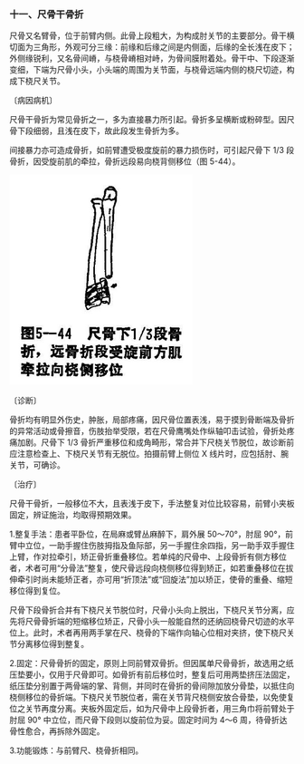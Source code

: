 ### 十一、尺骨干骨折

尺骨又名臂骨，位于前臂内侧。此骨上段粗大，为构成肘关节的主要部分。骨干横切面为三角形，外观可分三缘：前缘和后缘之间是内侧面，后缘的全长浅在皮下；外侧缘锐利，又名骨间嵴，与桡骨嵴相对峙，为骨间膜附着处。骨干中、下段逐渐变细，下端为尺骨小头，小头端的周围为关节面，与桡骨远端内侧的桡尺切迹，构成下桡尺关节。

〔病因病机〕

尺骨干骨折为常见骨折之一，多为直接暴力所引起。骨折多呈横断或粉碎型。因尺骨下段细弱，且浅在皮下，故此段发生骨折为多。

间接暴力亦可造成骨折，如前臂遭受极度旋前的暴力损伤时，可引起尺骨下 1/3 段骨折，因受旋前肌的牵拉，骨折远段易向桡背侧移位（图 5-44）。

<img src="./img/5-44.jpg" style="zoom:70%;" />

〔诊断〕

骨折均有明显外伤史，肿胀，局部疼痛，因尺骨位置表浅，易于摸到骨断端及骨折的异常活动或骨擦音，伤肢抬举受限，若在尺骨鹰嘴处作纵轴叩击试验，骨折处疼痛加剧。尺骨下 1/3 骨折严重移位和成角畸形，常合并下尺桡关节脱位，故诊断前应注意检查上、下桡尺关节有无脱位。拍摄前臂上侧位 X 线片时，应包括肘、腕关节，可确诊。

〔治疗〕

尺骨干骨折，一般移位不大，且表浅于皮下，手法整复对位比较容易，前臂小夹板固定，辨证施治，均取得预期效果。

1.整复手法：患者平卧位，在局麻或臂丛麻醉下，肩外展 50〜70°，肘屈 90°，前臂中立位，一助手握住伤肢拇指及鱼际部，另一手握住余四指，另一助手双手握住上臂，作对拉牵引，矫正骨折重叠移位。若单纯的尺骨中、上段骨折有侧方移位者，术者可用“分骨法”整复，使尺骨远段向桡侧移位得到矫正，如若重叠移位在拔伸牵引时尚未能矫正者，亦可用“折顶法”或“回旋法”加以矫正，使骨的重叠、缩短移位得到复位。

尺骨下段骨折合并有下桡尺关节脱位时，尺骨小头向上脱出，下桡尺关节分离，应先将尺骨骨折端的短缩移位矫正，尺骨小头一般能自然的还纳回桡骨尺切迹的水平位上。此时，术者再用两手掌在尺、桡骨的下端作向轴心位相对夹挤，使下桡尺关节分离移位得到整复。

2.固定：尺骨骨折的固定，原则上同前臂双骨折。但因属单尺骨骨折，故选用之纸压垫要小，仅用于尺骨即可。如骨折有前后移位时，整复后可用两垫挤压法固定，纸压垫分别置于两骨端的掌、背侧，并同时在骨折的骨间隙加放分骨垫，以抵住向桡侧移位的骨折端。下桡尺关节脱位者，需在关节背尺桡侧安放合骨垫，以免使复位之关节再度分离。夹板外固定后，如为尺骨中上段骨折者，用三角巾将前臂处于肘屈 90° 中立位，而尺骨下段则以旋前位为妥。固定时间为 4〜6 周，待骨折达骨性愈合，再拆除外固定。

3.功能锻炼：与前臂尺、桡骨折相同。
